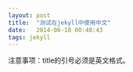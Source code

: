 ```yaml
---
layout: post
title:  "测试在jekyll中使用中文"
date:   2014-06-18 00:48:43
tags: jekyll
---
```


注意事项：title的引号必须是英文格式。
